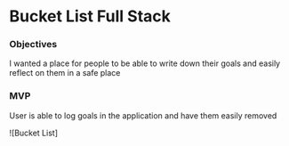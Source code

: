 # Bucket List Full Stack

### Objectives

I wanted a place for people to be able to write down their goals and easily reflect on them in a safe place


### MVP

User is able to log goals in the application and have them easily removed


![Bucket List]
